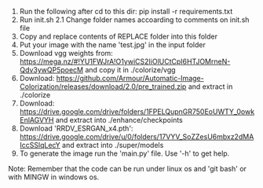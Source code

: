 1. Run the following after cd to this dir: pip install -r requirements.txt
2. Run init.sh
2.1 Change folder names accoarding to comments on init.sh file
3. Copy and replace contents of REPLACE folder into this folder
4. Put your image with the name 'test.jpg' in the input folder
5. Download vgg weights from:
   https://mega.nz/#!YU1FWJrA!O1ywiCS2IiOlUCtCpI6HTJOMrneN-Qdv3ywQP5poecM
   and copy it in ./colorize/vgg
6. Download:
   https://github.com/Armour/Automatic-Image-Colorization/releases/download/2.0/pre_trained.zip
   and extract in ./colorize 
7. Download:
   https://drive.google.com/drive/folders/1FPELQupnGR750EoUWTY_0owkEnlAGVYH
   and extract into ./enhance/checkpoints
8. Download 'RRDV_ESRGAN_x4.pth':
   https://drive.google.com/drive/u/0/folders/17VYV_SoZZesU6mbxz2dMAIccSSlqLecY
   and extract into ./super/models
9. To generate the image run the 'main.py' file. Use '-h' to get help.

Note: Remember that the code can be run under linux os and 'git bash' or with MINGW in windows os.